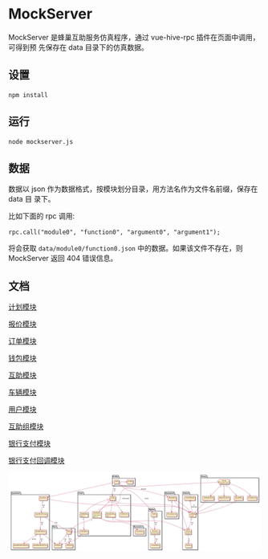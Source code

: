 MockServer
==========

MockServer 是蜂巢互助服务仿真程序，通过 vue-hive-rpc 插件在页面中调用，可得到预
先保存在 data 目录下的仿真数据。

设置
----

    npm install


运行
----

    node mockserver.js

数据
----

数据以 json 作为数据格式，按模块划分目录，用方法名作为文件名前缀，保存在 data 目
录下。

比如下面的 rpc 调用:

    rpc.call("module0", "function0", "argument0", "argument1");

将会获取 `data/module0/function0.json` 中的数据。如果该文件不存在，则 MockServer
返回 404 错误信息。

文档
----

[计划模块](doc/plan.md)

[报价模块](doc/quotation.md)

[订单模块](doc/order.md)

[钱包模块](doc/wallet.md)

[互助模块](doc/mutual-aid.md)

[车辆模块](doc/vehicle.md)

[用户模块](doc/profile.md)

[互助组模块](doc/group.md)

[银行支付模块](doc/bank-payment.md)

[银行支付回调模块](doc/bank-callback.md)

![模块结构图](img/models.png)
